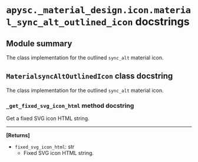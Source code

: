 # `apysc._material_design.icon.material_sync_alt_outlined_icon` docstrings

## Module summary

The class implementation for the outlined `sync_alt` material icon.

## `MaterialsyncAltOutlinedIcon` class docstring

The class implementation for the outlined `sync_alt` material icon.

### `_get_fixed_svg_icon_html` method docstring

Get a fixed SVG icon HTML string.<hr>

**[Returns]**

- `fixed_svg_icon_html`: str
  - Fixed SVG icon HTML string.